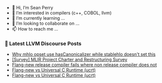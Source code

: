 - 👋 Hi, I’m Sean Perry
- 👀 I’m interested in compilers (c++, COBOL, llvm)
- 🌱 I’m currently learning ...
- 💞️ I’m looking to collaborate on ...
- 📫 How to reach me ...

<!---
s66perry/s66perry is a ✨ special ✨ repository because its `README.md` (this file) appears on your GitHub profile.
You can click the Preview link to take a look at your changes.
--->
### 📕 Latest LLVM Discourse Posts

<!-- DISCOURSE-LLVM:START -->
- [Why mhlo opset use hasCanonicalizer while stablehlo doesn&#39;t set this](https://discourse.llvm.org/t/why-mhlo-opset-use-hascanonicalizer-while-stablehlo-doesnt-set-this/83399#post_3)
- [[Survey] MLIR Project Charter and Restructuring Survey](https://discourse.llvm.org/t/survey-mlir-project-charter-and-restructuring-survey/82996#post_3)
- [Flang-new release compiler fails where non release compiler does not](https://discourse.llvm.org/t/flang-new-release-compiler-fails-where-non-release-compiler-does-not/83321#post_5)
- [Flang-new vs Universal C Runtime &lpar;ucrt&rpar;](https://discourse.llvm.org/t/flang-new-vs-universal-c-runtime-ucrt/83293?page=2#post_27)
- [Flang-new vs Universal C Runtime &lpar;ucrt&rpar;](https://discourse.llvm.org/t/flang-new-vs-universal-c-runtime-ucrt/83293?page=2#post_26)
<!-- DISCOURSE-LLVM:END -->
